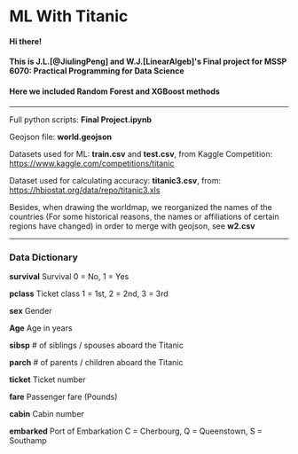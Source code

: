 # ML With Titanic

#### Hi there! 
#### This is J.L.[@JiulingPeng] and W.J.[LinearAlgeb]'s Final project for MSSP 6070: Practical Programming for Data Science #####
#### Here we included Random Forest and XGBoost methods

***********
Full python scripts: **Final Project.ipynb**

Geojson file: **world.geojson**

Datasets used for ML: **train.csv** and **test.csv**, from Kaggle Competition: https://www.kaggle.com/competitions/titanic

Dataset used for calculating accuracy: **titanic3.csv**, from: https://hbiostat.org/data/repo/titanic3.xls

Besides, when drawing the worldmap, we reorganized the names of the countries (For some historical reasons, the names or affiliations of certain regions have changed) in order to merge with geojson, see **w2.csv**

***********

### Data Dictionary

**survival**	  Survival	0 = No, 1 = Yes

**pclass**	    Ticket class	1 = 1st, 2 = 2nd, 3 = 3rd

**sex**        Gender

**Age**        Age in years	

**sibsp**      # of siblings / spouses aboard the Titanic	

**parch**	      # of parents / children aboard the Titanic	

**ticket**	    Ticket number	

**fare**	      Passenger fare (Pounds)

**cabin**	      Cabin number	

**embarked**	  Port of Embarkation	C = Cherbourg, Q = Queenstown, S = Southamp
